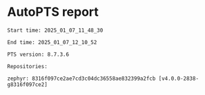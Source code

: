 # AutoPTS report

    Start time: 2025_01_07_11_48_30

    End time: 2025_01_07_12_10_52

    PTS version: 8.7.3.6

    Repositories:

	zephyr: 8316f097ce2ae7cd3c04dc36558ae832399a2fcb [v4.0.0-2838-g8316f097ce2]
